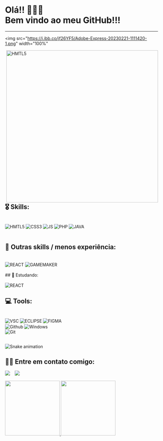 
<h1>Olá!! 👋👨‍💻</br> 
  Bem vindo ao meu GitHub!!!</h1>
<hr/>

<img src="https://i.ibb.co/jf26YF5/Adobe-Express-20230221-1111420-1.png" width="100%"

<div>
 <img height="500em" align="right" alt="HMTL5" src="https://user-images.githubusercontent.com/93049899/216433607-df24729f-40cc-4142-a330-8c9225b7ea70.gif" />
</div>

## 🎖️ Skills: 
<div style="display: inline_block"><br/>
  <img align="center" alt="HMTL5" src="https://img.shields.io/badge/HTML5-E34F26?style=for-the-badge&logo=html5&logoColor=white" />
 <img align="center" alt="CSS3" src="https://img.shields.io/badge/CSS3-1572B6?style=for-the-badge&logo=css3&logoColor=whit" />
 <img align="center" alt="JS" src="https://img.shields.io/badge/JavaScript-323330?style=for-the-badge&logo=javascript&logoColor=F7DF1E" />
 <img align="center" alt="PHP" src="https://img.shields.io/badge/PHP-777BB4?style=for-the-badge&logo=php&logoColor=white" />
 <img align="center" alt="JAVA" src="https://img.shields.io/badge/Java-ED8B00?style=for-the-badge&logo=java&logoColor=white" />
 </div><br/>
 
 ## 🥉 Outras skills / menos experiência:
 <div style="display: inline_block"><br/>
 <img align="center" alt="REACT" src="https://img.shields.io/badge/-ReactJs-61DAFB?logo=react&logoColor=white&style=for-the-badge" />
 <img align="center" alt="GAMEMAKER" src="https://img.shields.io/badge/-GameMakerLanguage-brightgreen?style=for-the-badge&logo=data%3Aimage%2Fpng%3Bbase64%2CiVBORw0KGgoAAAANSUhEUgAAAA4AAAAOCAMAAAAolt3jAAAAZlBMVEX%2F%2F%2F%2F%2F%2F%2F%2F%2F%2F%2F%2F%2F%2F%2F%2F%2F%2F%2F%2F%2F%2F%2F%2F%2F%2F%2F%2F%2F%2F%2F%2F%2F%2F%2F%2F%2F%2F%2F%2F%2F%2F%2F%2F%2F%2F%2F%2F%2F%2F%2F%2F%2F%2F%2F%2F%2F%2F%2F%2F%2F%2F%2F%2F%2F%2F%2F%2F%2F%2F%2F%2F%2F%2F%2F%2F%2F%2F%2F%2F%2F%2F%2F%2F%2F%2F%2F%2F%2F%2F%2F%2F%2F%2F%2F%2F%2F%2F%2F%2F%2F%2F%2F%2F%2F%2F%2F%2F%2F%2F%2F%2F%2F%2F%2F%2F%2F%2F%2F%2F%2F%2F%2F%2F%2F%2F%2F%2F%2F%2F%2F%2F%2F%2F%2F%2BrG8stAAAAIXRSTlMABg0OFBkfcn1%2Bf4CBgoOFhoeIiouWmNDa5ebp8PX2%2B%2F6o6Vq%2BAAAAY0lEQVR42k2OWQ6AIAwFn%2BIOioobrnD%2FS4o0EeanmQxNAdErRFTWtsFq6%2BiiZozz0CSnTjYBwo0RkF8DWDLf51Ni9K%2FYdq0Fy3KAfzk97M7goK1F%2F4rGH9Kk1OlboQtEDIrmC%2BU3CVxTr%2FRMAAAAAElFTkSuQmCC" />
 </div><br/>
## 📓 Estudando:
<div style="display: inline_block"><br/>
 <img align="center" alt="REACT" src="https://img.shields.io/badge/-ReactJs-61DAFB?logo=react&logoColor=white&style=for-the-badge" />
</div>
 
## 💻 Tools:
 <div style="display: inline_block"><br/>
 <img align="center" alt="VSC" src="https://img.shields.io/badge/Visual_Studio_Code-0078D4?style=for-the-badge&logo=visual%20studio%20code&logoColor=white" />
 <img align="center" alt="ECLIPSE" src="https://img.shields.io/badge/Eclipse-2C2255?style=for-the-badge&logo=eclipse&logoColor=white" />
 <img align="center" alt="FIGMA" src="https://img.shields.io/badge/Figma-F24E1E?style=for-the-badge&logo=figma&logoColor=white" /><br/>
 <img align="center" alt="Github" src="https://img.shields.io/badge/GitHub-100000?style=for-the-badge&logo=github&logoColor=white"/>
 <img align="center" alt="Windows" src="https://img.shields.io/badge/Windows-0078D6?style=for-the-badge&logo=windows&logoColor=white"/><br/>
 <img align="center" alt="Git" src="https://img.shields.io/badge/GIT-E44C30?style=for-the-badge&logo=git&logoColor=white"/>
 
 </div><br/>

![Snake animation](https://github.com/ruancarreirogomes/ruancarreirogomes/blob/output/github-contribution-grid-snake.svg)
  
## 🤝🏻 Entre em contato comigo:

  <a href="https://www.linkedin.com/in/ruan-victor-carreiro-gomes-b9202b22b/" target="_blank"><img src="https://img.shields.io/badge/-LinkedIn-%230077B5?style=for-the-badge&logo=linkedin&logoColor=white" target="_blank"></a> &nbsp;&nbsp; <a href="https://www.instagram.com/ruanvlctor/" target="_blank"><img src="https://img.shields.io/badge/-Instagram-%23E4405F?style=for-the-badge&logo=instagram&logoColor=white" target="_blank"></a> &nbsp;&nbsp;</a>   
<div>
  <a href="https://github.com/RuanCarreiroGomes">
  <img height="180em" src="https://github-readme-stats.vercel.app/api?username=RuanCarreiroGomes&show_icons=true&theme=dark&include_all_commits=true&count_private=true"/>
  <img height="180em" src="https://github-readme-stats.vercel.app/api/top-langs/?username=RuanCarreiroGomes&layout=compact&langs_count=7&theme=dark"/>
</div>
